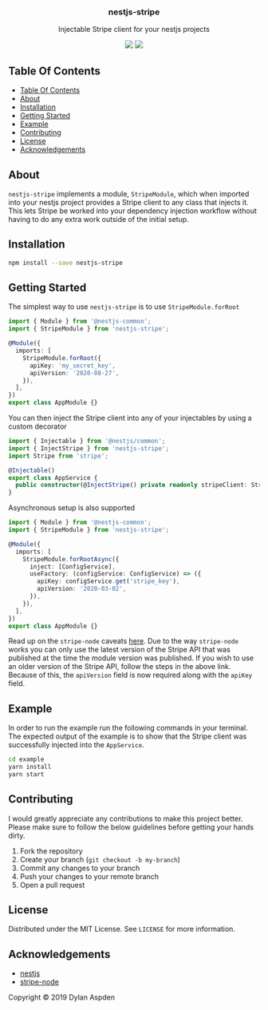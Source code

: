 <p align="center">
  <h3 align="center">
    nestjs-stripe
  </h3>

  <p align="center">
    Injectable Stripe client for your nestjs projects
  </p>

  <p align="center">
    <img src="https://circleci.com/gh/dhaspden/nestjs-stripe.svg?style=svg">
    <a href="https://codecov.io/gh/dhaspden/nestjs-stripe">
      <img src="https://codecov.io/gh/dhaspden/nestjs-stripe/branch/master/graph/badge.svg" />
    </a>
  </p>
</p>

## Table Of Contents

- [Table Of Contents](#table-of-contents)
- [About](#about)
- [Installation](#installation)
- [Getting Started](#getting-started)
- [Example](#example)
- [Contributing](#contributing)
- [License](#license)
- [Acknowledgements](#acknowledgements)

## About

`nestjs-stripe` implements a module, `StripeModule`, which when imported into
your nestjs project provides a Stripe client to any class that injects it. This
lets Stripe be worked into your dependency injection workflow without having to
do any extra work outside of the initial setup.

## Installation

```bash
npm install --save nestjs-stripe
```

## Getting Started

The simplest way to use `nestjs-stripe` is to use `StripeModule.forRoot`

```typescript
import { Module } from '@nestjs-common';
import { StripeModule } from 'nestjs-stripe';

@Module({
  imports: [
    StripeModule.forRoot({
      apiKey: 'my_secret_key',
      apiVersion: '2020-08-27',
    }),
  ],
})
export class AppModule {}
```

You can then inject the Stripe client into any of your injectables by using a
custom decorator

```typescript
import { Injectable } from '@nestjs/common';
import { InjectStripe } from 'nestjs-stripe';
import Stripe from 'stripe';

@Injectable()
export class AppService {
  public constructor(@InjectStripe() private readonly stripeClient: Stripe) {}
}
```

Asynchronous setup is also supported

```typescript
import { Module } from '@nestjs-common';
import { StripeModule } from 'nestjs-stripe';

@Module({
  imports: [
    StripeModule.forRootAsync({
      inject: [ConfigService],
      useFactory: (configService: ConfigService) => ({
        apiKey: configService.get('stripe_key'),
        apiVersion: '2020-03-02',
      }),
    }),
  ],
})
export class AppModule {}
```

Read up on the `stripe-node` caveats
[here](https://github.com/stripe/stripe-node#usage-with-typescript). Due to the
way `stripe-node` works you can only use the latest version of the Stripe API
that was published at the time the module version was published. If you wish to
use an older version of the Stripe API, follow the steps in the above link.
Because of this, the `apiVersion` field is now required along with the `apiKey`
field.

## Example

In order to run the example run the following commands in your terminal. The
expected output of the example is to show that the Stripe client was
successfully injected into the `AppService`.

```bash
cd example
yarn install
yarn start
```

## Contributing

I would greatly appreciate any contributions to make this project better. Please
make sure to follow the below guidelines before getting your hands dirty.

1. Fork the repository
2. Create your branch (`git checkout -b my-branch`)
3. Commit any changes to your branch
4. Push your changes to your remote branch
5. Open a pull request

## License

Distributed under the MIT License. See `LICENSE` for more information.

## Acknowledgements

- [nestjs](https://nestjs.com)
- [stripe-node](https://github.com/stripe/stripe-node)

Copyright &copy; 2019 Dylan Aspden
